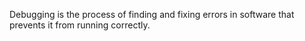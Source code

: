 Debugging is the process of finding and fixing errors in software that prevents it from running correctly. 